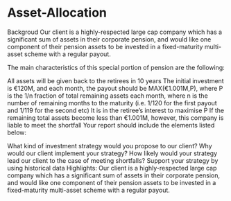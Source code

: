 # Asset-Allocation
Backgroud
Our client is a highly-respected large cap company which has a significant sum of assets in their corporate pension, and would like one component of their pension assets to be invested in a fixed-maturity multi-asset scheme with a regular payout.

The main characteristics of this special portion of pension are the following:

All assets will be given back to the retirees in 10 years
The initial investment is €120M, and each month, the payout should be MAX(€1.001M,P), where P is the 1/n fraction of total remaining assets each month, where n is the number of remaining months to the maturity (i.e. 1/120 for the first payout and 1/119 for the second etc)
It is in the retiree’s interest to maximise P
If the remaining total assets become less than €1.001M, however, this company is liable to meet the shortfall
Your report should include the elements listed below:

What kind of investment strategy would you propose to our client?
Why would our client implement your strategy?
How likely would your strategy lead our client to the case of meeting shortfalls?
Support your strategy by using historical data
Highlights:
Our client is a highly-respected large cap company which has a significant sum of assets
in their corporate pension, and would like one component of their pension assets to be
invested in a fixed-maturity multi-asset scheme with a regular payout.
